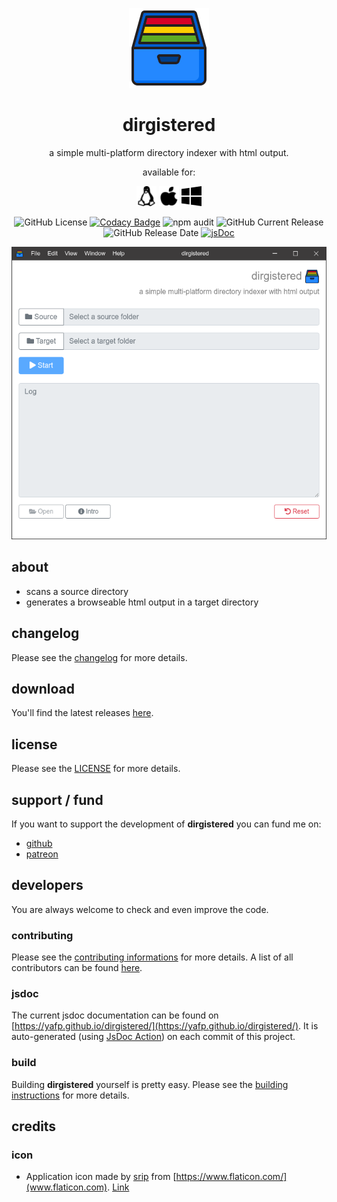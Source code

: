 <p align="center">
  <a href="#"><img src="https://raw.githubusercontent.com/yafp/dirgistered/master/.github/images/logo/128x128.png" width="128"></a>
</p>

<div align="center">
  <h1>dirgistered</h1>

a simple multi-platform directory indexer with html output.

available for:

![linux](https://raw.githubusercontent.com/yafp/dirgistered/master/.github/images/platform/linux_32x32.png)
![apple](https://raw.githubusercontent.com/yafp/dirgistered/master/.github/images/platform/apple_32x32.png)
![windows](https://raw.githubusercontent.com/yafp/dirgistered/master/.github/images/platform/windows_32x32.png)

![GitHub License](https://img.shields.io/github/license/yafp/dirgistered.svg)
[![Codacy Badge](https://api.codacy.com/project/badge/Grade/85d982224c5c463098dc6eea410fcccf)](https://www.codacy.com/manual/yafp/dirgistered?utm_source=github.com&amp;utm_medium=referral&amp;utm_content=yafp/dirgistered&amp;utm_campaign=Badge_Grade)
![npm audit](https://github.com/yafp/dirgistered/workflows/npm_audit/badge.svg)
![GitHub Current Release](https://img.shields.io/github/release/yafp/dirgistered.svg?style=flat)
![GitHub Release Date](https://img.shields.io/github/release-date/yafp/dirgistered.svg?style=flat)
[![jsDoc](https://github.com/yafp/dirgistered/workflows/jsdoc/badge.svg)](https://yafp.github.io/dirgistered/)

![ui](https://raw.githubusercontent.com/yafp/dirgistered/master/.github/images/screenshots/ui_latest.png)

</div>


## about
* scans a source directory
* generates a browseable html output in a target directory


## changelog
Please see the [changelog](docs/CHANGELOG.md) for more details.


## download
You'll find the latest releases [here](https://github.com/yafp/dirgistered/releases).


## license
Please see the [LICENSE](LICENSE) for more details.


## support / fund
If you want to support the development of **dirgistered** you can fund me on:

* [github](https://github.com/sponsors/yafp)
* [patreon](https://www.patreon.com/yafp)


## developers

You are always welcome to check and even improve the code.

### contributing
Please see the [contributing informations](docs/CONTRIBUTING.md) for more details.
A list of all contributors can be found [here](docs/CONTRIBUTORS.md).

### jsdoc

The current jsdoc documentation can be found on [https://yafp.github.io/dirgistered/](https://yafp.github.io/dirgistered/). It is auto-generated (using [JsDoc Action](https://github.com/marketplace/actions/jsdoc-action)) on each commit of this project.

### build
Building **dirgistered** yourself is pretty easy. Please see the [building instructions](docs/BUILD.md) for more details.


## credits
### icon
* Application icon made by [srip](https://www.flaticon.com/authors/srip) from [https://www.flaticon.com/](www.flaticon.com). [Link](https://www.flaticon.com/free-icon/file-system_2345412?term=directory&page=1&position=24)
